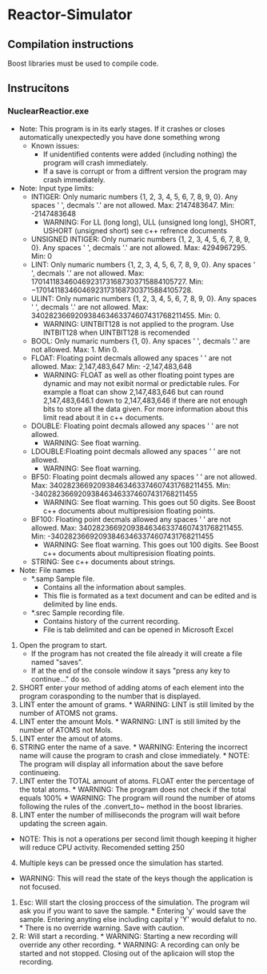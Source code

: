 # Reactor-Simulator
## Compilation instructions
Boost libraries must be used to compile code.

## Instrucitons
### NuclearReactior.exe
* Note: This program is in its early stages. If it crashes or closes automatically unexpectedly you have done something wrong
  * Known issues:
    * If unidentified contents were added (including nothing) the program will crash immediately.
    * If a save is corrupt or from a diffrent version the program may crash immediately.
* Note: Input type limits: 
  * INTIGER: Only numaric numbers {1, 2, 3, 4, 5, 6, 7, 8, 9, 0}. Any spaces ' ', decmals '.' are not allowed. Max: 2147483647. Min: -2147483648
    * WARNING: For LL (long long), ULL (unsigned long long), SHORT, USHORT (unsigned short) see c++ refrence documents
  * UNSIGNED INTIGER: Only numaric numbers {1, 2, 3, 4, 5, 6, 7, 8, 9, 0}. Any spaces ' ', decmals '.' are not allowed. Max: 4294967295. Min: 0
  * LINT: Only numaric numbers {1, 2, 3, 4, 5, 6, 7, 8, 9, 0}. Any spaces ' ', decmals '.' are not allowed. Max: 170141183460469231731687303715884105727. Min: −170141183460469231731687303715884105728.
  * ULINT: Only numaric numbers {1, 2, 3, 4, 5, 6, 7, 8, 9, 0}. Any spaces ' ', decmals '.' are not allowed. Max: 340282366920938463463374607431768211455. Min: 0.
    * WARNING: UINTBIT128 is not applied to the program. Use INTBIT128 when UINTBIT128 is recomended
  * BOOL: Only numaric numbers {1, 0}. Any spaces ' ', decmals '.' are not allowed. Max: 1. Min 0.
  * FLOAT: Floating point decmals allowed any spaces ' ' are not allowed. Max: 2,147,483,647 Min: -2,147,483,648
    * WARNING: FLOAT as well as other floating point types are dynamic and may not exibit normal or predictable rules. For example a float can show 2,147,483,646 but can round 2,147,483,646.1 down to 2,147,483,646 if there are not enough bits to store all the data given. For more information about this limit read about it in c++ documents.
  * DOUBLE: Floating point decmals allowed any spaces ' ' are not allowed. 
    * WARNING: See float warning.
  * LDOUBLE:Floating point decmals allowed any spaces ' ' are not allowed. 
    * WARNING: See float warning.
  * BF50: Floating point decmals allowed any spaces ' ' are not allowed. Max: 340282366920938463463374607431768211455. Min: -340282366920938463463374607431768211455
    * WARNING: See float warning. This goes out 50 digits. See Boost c++ documents about multipresision floating points.
  * BF100: Floating point decmals allowed any spaces ' ' are not allowed. Max: 340282366920938463463374607431768211455. Min: -340282366920938463463374607431768211455
    * WARNING: See float warning. This goes out 100 digits. See Boost c++ documents about multipresision floating points.
  * STRING: See c++ documents about strings.
* Note: File names
  * *.samp Sample file. 
    * Contains all the information about samples. 
    * This flie is formated as a text document and can be edited and is delimited by line ends.
  * *.srec Sample recording file.
    * Contains history of the current recording.
    * File is tab delimited and can be opened in Microsoft Excel

1. Open the program to start.
   * If the program has not created the file already it will create a file named "saves".
   * If at the end of the console window it says "press any key to continue..." do so.
2. SHORT enter your method of adding atoms of each element into the program corasponding to the number that is displayed.
  1. LINT enter the amount of grams.
    * WARNING: LINT is still limited by the number of ATOMS not grams.
  2. LINT enter the amount Mols.
    * WARNING: LINT is still limited by the number of ATOMS not Mols.
  3. LINT enter the amout of atoms.
  4. STRING enter the name of a save.
    * WARNING: Entering the incorrect name will cause the program to crash and close immediately.
    * NOTE: The program will display all information about the save before continueing.
  5. LINT enter the TOTAL amount of atoms. FLOAT enter the percentage of the total atoms.
    * WARNING: The program does not check if the total equals 100%
    * WARNING: The program will round the number of atoms following the rules of the .convert_to~ method in the boost libraries.
3. LINT enter the number of milliseconds the program will wait before updating the screen again.
  * NOTE: This is not a operations per second limit though keeping it higher will reduce CPU activity. Recomended setting 250
4. Multiple keys can be pressed once the simulation has started.
  * WARNING: This will read the state of the keys though the application is not focused.
  1. Esc: Will start the closing proccess of the simulation. The program wil ask you if you want to save the sample.
    * Entering 'y' would save the sample. Entering anyting else including capital y 'Y' would defalut to no.
    * There is no override warning. Save with caution.
  2. R: Will start a recording. 
    * WARNING: Starting a new recording will override any other recording.
    * WARNING: A recording can only be started and not stopped. Closing out of the aplicaion will stop the recording.